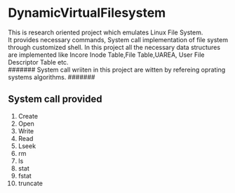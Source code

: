 # DynamicVirtualFilesystem  
This is research oriented project which emulates Linux File System.  
It provides necessary commands, System call implementation of file system through customized shell. In this project all the necessary data structures are implemented like Incore Inode Table,File Table,UAREA, User File Descriptor Table etc.    
####### System call wriiten in this project are witten by refereing oprating systems algorithms. #######  
## System call provided  
1. Create  
2. Open  
3. Write  
4. Read  
5. Lseek  
6. rm  
7. ls  
8. stat  
9. fstat  
10. truncate
